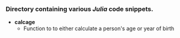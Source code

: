### Directory containing various *Julia* code snippets.

*   **calcage**
    *   Function to to either calculate a person's age or year of birth
